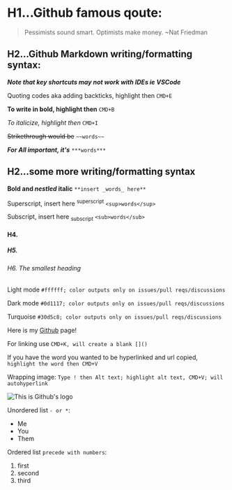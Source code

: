 # H1...Github famous qoute:
> Pessimists sound smart. Optimists make money. ~Nat Friedman

## H2...Github Markdown writing/formatting syntax:

***Note that key shortcuts may not work with IDEs ie VSCode***

Quoting codes aka adding backticks, highlight then `CMD+E`

**To write in bold, highlight then** `CMD+B`

_To italicize, highlight then_ `CMD+I`

~~Strikethrough would be~~ `~~words~~`

***For All important, it's*** `***words***`

## H2...some more writing/formatting syntax

**Bold and _nestled_ italic** `**insert _words_ here**`

Superscript, insert here <sup>superscript</sup> `<sup>words</sup>`

Subscript, insert here <sub>subscript</sub> `<sub>words</sub>`

#### H4.
##### H5.
###### H6. The smallest heading
Light mode `#ffffff; color outputs only on issues/pull reqs/discussions`

Dark mode `#0d1117; color outputs only on issues/pull reqs/discussions`

Turquoise `#30d5c8; color outputs only on issues/pull reqs/discussions`

Here is my [Github](https://github.com/julrdb) page!

For linking use `CMD+K, will create a blank []()`

If you have the word you wanted to be hyperlinked and url copied, `highlight the word then CMD+V`

Wrapping image: `Type ! then Alt text; highlight alt text, CMD+V; will autohyperlink`

![This is Github's logo](https://github.githubassets.com/images/modules/logos_page/GitHub-Mark.png)

Unordered list `- or *`:
- Me
- You 
- Them

Ordered list `precede with numbers`:
1. first
2. second
3. third

